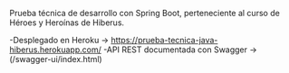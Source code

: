 Prueba técnica de desarrollo con Spring Boot, perteneciente al curso de Héroes y Heroínas de Hiberus.

-Desplegado en Heroku -> https://prueba-tecnica-java-hiberus.herokuapp.com/
-API REST documentada con Swagger -> (/swagger-ui/index.html)
